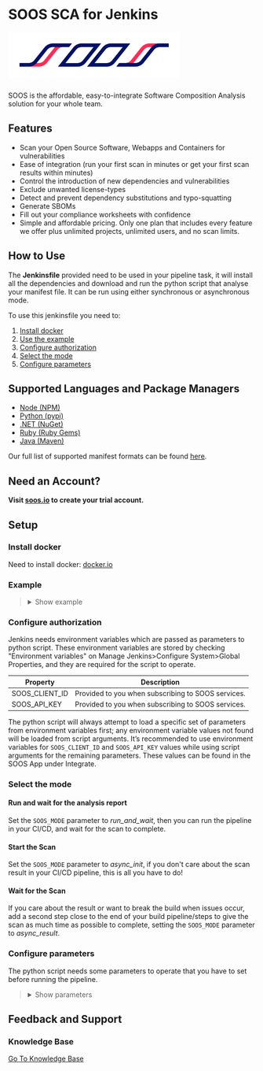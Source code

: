 # SOOS SCA for Jenkins

<img src="assets/SOOS_logo.png" style="margin-bottom: 10px;" width="350" alt="SOOS Icon">

SOOS is the affordable, easy-to-integrate Software Composition Analysis solution for your whole team.

## Features
- Scan your Open Source Software, Webapps and Containers for vulnerabilities
- Ease of integration (run your first scan in minutes or get your first scan results within minutes)
- Control the introduction of new dependencies and vulnerabilities
- Exclude unwanted license-types
- Detect and prevent dependency substitutions and typo-squatting
- Generate SBOMs
- Fill out your compliance worksheets with confidence
- Simple and affordable pricing. Only one plan that includes every feature we offer plus unlimited projects, unlimited users, and no scan limits.

## How to Use

The **Jenkinsfile** provided need to be used in your pipeline task, it will install all the dependencies and download and run the python script that analyse your manifest file. It can be run using either synchronous or asynchronous mode.

To use this jenkinsfile you need to:

1. [Install docker](#install-docker)
2. [Use the example](#example)
3. [Configure authorization](#configure-authorization)
4. [Select the mode](#select-the-mode)
5. [Configure parameters](#configure-parameters)

## Supported Languages and Package Managers

*	[Node (NPM)](https://www.npmjs.com/)
*	[Python (pypi)](https://pypi.org/)
*	[.NET (NuGet)](https://www.nuget.org/)
*	[Ruby (Ruby Gems)](https://rubygems.org/)
*	[Java (Maven)](https://maven.apache.org/)

Our full list of supported manifest formats can be found [here](https://kb.soos.io/help/soos-languages-supported).

## Need an Account?
**Visit [soos.io](https://app.soos.io/register) to create your trial account.**

## Setup

### Install docker

Need to install docker: [docker.io](https://www.docker.com/)

### Example

<blockquote style="margin-bottom: 10px;">
<details>
<summary> Show example </summary>

``` sh
  pipeline{
      agent {
          docker { 
              image 'python'
              args '-e SOOS_CLIENT_ID=${SOOS_CLIENT_ID} -e SOOS_API_KEY=${SOOS_API_KEY}'
          }
      }
      environment {

          SOOS_PROJECT_NAME=" " // ENTER YOUR PROJECT NAME HERE

          SOOS_LATEST_REPO="https://github.com/soos-io/soos-ci-analysis-python/releases/latest/download"

          SOOS_COMMIT_HASH=" "                // ENTER COMMIT HASH HERE IF KNOWN

          SOOS_BRANCH_NAME=" "                // ENTER BRANCH NAME HERE IF KNOWN

          SOOS_BRANCH_URI=" "                 // ENTER BRANCH URI HERE IF KNOWN

          SOOS_BUILD_VERSION=" "              // ENTER BUILD VERSION HERE IF KNOWN

          SOOS_BUILD_URI=" "                  // ENTER BUILD URI HERE IF KNOWN

          SOOS_OPERATING_ENVIRONMENT=" "      // ENTER OPERATING ENVIRONMENT HERE IF KNOWN (default will be provided)

          SOOS_INTEGRATION_NAME="Jenkins"

          SOOS_MODE="run_and_wait"

          SOOS_ON_FAILURE="fail_the_build"

          SOOS_DIRS_TO_EXCLUDE="soos"

          SOOS_FILES_TO_EXCLUDE=" "

          SOOS_ANALYSIS_RESULT_MAX_WAIT=300

          SOOS_ANALYSIS_RESULT_POLLING_INTERVAL=10

          SOOS_CHECKOUT_DIR="./"

          SOOS_API_BASE_URL="https://dev-api.soos.io/api/"

      }
      stages{
          stage("Test"){
              steps{
                  echo "======== Testing Python Script as RUN_AND_WAIT ========"
          
                  sh '''
                      WORKSPACE=${PWD}

                      echo "creating soos folder"

                      mkdir -p $WORKSPACE/soos/workspace/
                      
                      echo "try to downloading files if they don't exist:"

                      cd $WORKSPACE/soos
                      
                      # if files do not exist, will download them

                      [ -f 'soos.py' ] && 
                      echo "soos.py exists!" ||
                      curl -LJO https://github.com/soos-io/soos-ci-analysis-python/releases/latest/download/soos.py -o soos.py
                      
                      [ -f 'requirements.txt' ] &&
                      echo "requirements.txt exists!" || 
                      curl -LJO https://github.com/soos-io/soos-ci-analysis-python/releases/latest/download/requirements.txt -o requirements.txt
                      
                      echo "files downloaded" 
                      
                      python3 -m venv venv

                      . venv/bin/activate 
                  
                      cd $WORKSPACE

                      pip3 install -r soos/requirements.txt
                      
                      python3 -u soos/soos.py -m=${SOOS_MODE} -of=${SOOS_ON_FAILURE} -dte=${SOOS_DIRS_TO_EXCLUDE} -fte=${SOOS_FILES_TO_EXCLUDE} -wd=${SOOS_CHECKOUT_DIR} -armw=${SOOS_ANALYSIS_RESULT_MAX_WAIT} -arpi=${SOOS_ANALYSIS_RESULT_POLLING_INTERVAL} -buri=${SOOS_API_BASE_URL} -scp=${SOOS_CHECKOUT_DIR} -pn=${SOOS_PROJECT_NAME} -ch=${SOOS_COMMIT_HASH} -bn=${SOOS_BRANCH_NAME} -bruri=${SOOS_BRANCH_URI} -bldver=${SOOS_BUILD_VERSION} -blduri=${SOOS_BUILD_URI} -oe=${SOOS_OPERATING_ENVIRONMENT} -intn=${SOOS_INTEGRATION_NAME}
                  '''
      
              }
              post{
                  success{
                      echo "======== Test executed successfully ========"
                  }
                  failure{
                      echo "======== Test execution failed ========"
                  }
              }
          }
      }
      post{
          always{
              echo "======== Pipeline Finished! ========"
          }
          success{
              echo "======== pipeline executed successfully! ========"
          }
          failure{
              echo "========pipeline execution failed========"
          }
      }
  }
```
</details>
</blockquote>

### Configure authorization

Jenkins needs environment variables which are passed as parameters to python script. These environment variables are stored by checking "Environment variables" on Manage Jenkins>Configure System>Global Properties, and they are required for the script to operate.

| Property | Description |
| --- | --- |
| SOOS_CLIENT_ID | Provided to you when subscribing to SOOS services. |
| SOOS_API_KEY | Provided to you when subscribing to SOOS services. |

The python script will always attempt to load a specific set of parameters from environment variables first; any environment variable values not found will be loaded from script arguments. It’s recommended to use environment variables for `SOOS_CLIENT_ID` and `SOOS_API_KEY` values while using script arguments for the remaining parameters. These values can be found in the SOOS App under Integrate.

### Select the mode

#### Run and wait for the analysis report
Set the `SOOS_MODE` parameter to *run_and_wait*, then you can run the pipeline in your CI/CD, and wait for the scan to complete.

#### Start the Scan
Set the `SOOS_MODE` parameter to *async_init*, if you don't care about the scan result in your CI/CD pipeline, this is all you have to do!

#### Wait for the Scan
If you care about the result or want to break the build when issues occur, add a second step close to the end of your build pipeline/steps to give the scan as much time as possible to complete, setting the `SOOS_MODE` parameter to *async_result*.

### Configure parameters

The python script needs some parameters to operate that you have to set before running the pipeline.

<blockquote style="margin-bottom: 10px;">
<details>
<summary> Show parameters </summary>

| Parameters | Default | Description |
| --- | --- | --- |
| SOOS_PROJECT_NAME | " "  | REQUIRED. A custom project name that will present itself as a collection of test results within your soos.io dashboard. |
| SOOS_LATEST_REPO | "https://github.com/soos-io/soos-ci-analysis-python/releases/latest/download"   | REQUIRED. Latest python script release repository URI needed to run the analysis |
| SOOS_COMMIT_HASH | " "  | Blank space required if empty. The commit hash value from the SCM System |
| SOOS_BRANCH_NAME | " "  | Blank space required if empty. The name of the branch from the SCM System |
| SOOS_BRANCH_URI | " "  | Blank space required if empty. The URI to the branch from the SCM System |
| SOOS_BUILD_VERSION | " "  | Blank space required if empty. Version of application build artifacts |
| SOOS_BUILD_URI | " "  | Blank space required if empty. URI to CI build info |
| SOOS_INTEGRATION_NAME | "Jenkins"  | REQUIRED. Informs to SOOS from what CI/CD is running the analysis |
| SOOS_MODE | "run_and_wait"  | REQUIRED. Running mode, alternatives: "async_init" - "async_result" |
| SOOS_ON_FAILURE | "fail_the_build"  | REQUIRED. Stop the building in case of failure |
| SOOS_OPERATING_ENVIRONMENT | " "  | Blank space required if empty. System info regarding operating system, etc. |
| SOOS_DIRS_TO_EXCLUDE | " "  | Blank space required if empty. List (comma separated) of directories (relative to ./) to exclude from the search for manifest files. Example - Correct: bin/start/ ... Example - Incorrect: ./bin/start/ ... Example - Incorrect: /bin/start/'|
| SOOS_FILES_TO_EXCLUDE | " "  | Blank space required if empty. List (comma separated) of files (relative to ./) to exclude from the search for manifest files. Example - Correct: bin/start/manifest.txt ... Example - Incorrect: ./bin/start/manifest.txt ... Example - Incorrect: /bin/start/manifest.txt' |
| SOOS_ANALYSIS_RESULT_MAX_WAIT | 300  | REQUIRED. Maximum seconds to wait for Analysis Result before exiting with error. |
| SOOS_ANALYSIS_RESULT_POLLING_INTERVAL | 10  | REQUIRED. Polling interval (in seconds) for analysis result completion (success/failure.). Min 10. |
| SOOS_CHECKOUT_DIR | "./"  | REQUIRED. Directory where python script will search manifiest files.  |
| SOOS_API_BASE_URL | "https://api.soos.io/api/"  | REQUIRED. The API BASE URI provided to you when subscribing to SOOS services. |

</details>
</blockquote>

## Feedback and Support
### Knowledge Base
[Go To Knowledge Base](https://kb.soos.io/help)


